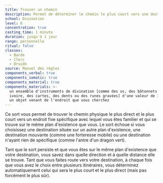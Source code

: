 ```yaml
---
title: Trouver un chemin
description: Permet de déterminer le chemin le plus court vers une destination.
school: Divination
level: 6
concentration: true
casting_time: 1 minute
duration: jusqu'à 1 jour
range: personnelle
ritual: false
classes:
  - Barde
  - Clerc
  - Druide
source: Manuel des règles
components_verbal: true
components_somatic: true
components_material: true
components_materials: >-
  un ensemble d'instruments de divination [comme des os, des bâtonnets en
  ivoire, des cartes, des dents ou des runes gravées] d'une valeur de 100  po et
  un objet venant de l'endroit que vous cherchez
---
```

Ce sort vous permet de trouver le chemin physique le plus direct et le plus court vers un endroit fixe spécifique avec lequel vous êtes familier et qui se trouve sur le même plan d'existence que vous. Le sort échoue si vous choisissez une destination située sur un autre plan d'existence, une destination mouvante (comme une forteresse mobile) ou une destination n'ayant rien de spécifique (comme l'antre d'un dragon vert).

Tant que le sort persiste et que vous êtes sur le même plan d'existence que votre destination, vous savez dans quelle direction et à quelle distance elle se trouve. Tant que vous faites route vers votre destination, à chaque fois que vous avez le choix entre plusieurs itinéraires, vous déterminez automatiquement celui qui sera le plus court et le plus direct (mais pas forcément le plus sûr).
